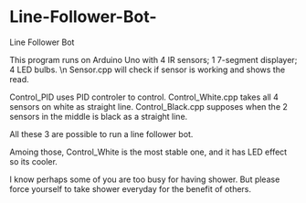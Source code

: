 # Line-Follower-Bot-
Line Follower Bot

This program runs on Arduino Uno with 4 IR sensors; 1 7-segment displayer; 4 LED bulbs. \n
Sensor.cpp will check if sensor is working and shows the read.

Control_PID uses PID controler to control.
Control_White.cpp takes all 4 sensors on white as straight line.
Control_Black.cpp supposes when the 2 sensors in the middle is black as a straight line.

All these 3 are possible to run a line follower bot.

Amoing those, Control_White is the most stable one, and it has LED effect so its cooler.

I know perhaps some of you are too busy for having shower.
But please force yourself to take shower everyday for the benefit of others.

